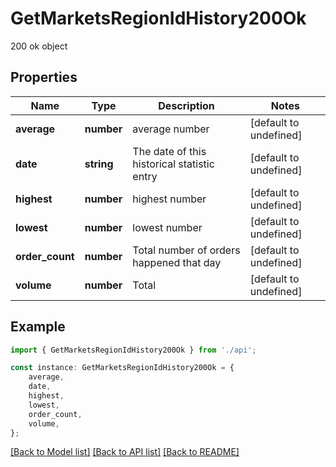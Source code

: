 # GetMarketsRegionIdHistory200Ok

200 ok object

## Properties

Name | Type | Description | Notes
------------ | ------------- | ------------- | -------------
**average** | **number** | average number | [default to undefined]
**date** | **string** | The date of this historical statistic entry | [default to undefined]
**highest** | **number** | highest number | [default to undefined]
**lowest** | **number** | lowest number | [default to undefined]
**order_count** | **number** | Total number of orders happened that day | [default to undefined]
**volume** | **number** | Total | [default to undefined]

## Example

```typescript
import { GetMarketsRegionIdHistory200Ok } from './api';

const instance: GetMarketsRegionIdHistory200Ok = {
    average,
    date,
    highest,
    lowest,
    order_count,
    volume,
};
```

[[Back to Model list]](../README.md#documentation-for-models) [[Back to API list]](../README.md#documentation-for-api-endpoints) [[Back to README]](../README.md)
